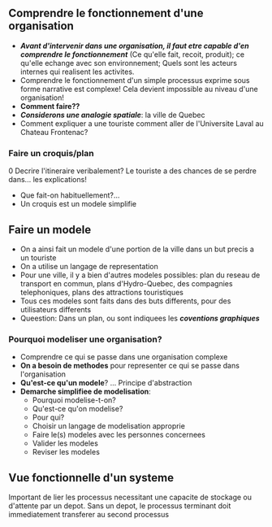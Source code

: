 ## Comprendre le fonctionnement d'une organisation

-   **_Avant d'intervenir dans une organisation, il faut etre capable d'en comprendre le fonctionnement_** (Ce qu'elle fait, recoit, produit); ce qu'elle echange avec son environnement; Quels sont les acteurs internes qui realisent les activites.
-   Comprendre le fonctionnement d'un simple processus exprime sous forme narrative est complexe! Cela devient impossible au niveau d'une organisation!
-   **Comment faire??**
-   **_Considerons une analogie spatiale_**: la ville de Quebec
-   Comment expliquer a une touriste comment aller de l'Universite Laval au Chateau Frontenac?

### Faire un croquis/plan

0 Decrire l'itineraire veribalement? Le touriste a des chances de se perdre dans... les explications!

-   Que fait-on habituellement?...
-   Un croquis est un modele simplifie

## Faire un modele

-   On a ainsi fait un modele d'une portion de la ville dans un but precis a un touriste
-   On a utilise un langage de representation
-   Pour une ville, il y a bien d'autres modeles possibles: plan du reseau de transport en commun, plans d'Hydro-Quebec, des compagnies telephoniques, plans des attractions touristiques
-   Tous ces modeles sont faits dans des buts differents, pour des utilisateurs differents
-   Queestion: Dans un plan, ou sont indiquees les **_coventions graphiques_**

### Pourquoi modeliser une organisation?

-   Comprendre ce qui se passe dans une organisation complexe
-   **On a besoin de methodes** pour representer ce qui se passe dans l'organisation
-   **Qu'est-ce qu'un modele**? ... Principe d'abstraction
-   **Demarche simplifiee de modelisation**:
    -   Pourquoi modelise-t-on?
    -   Qu'est-ce qu'on modelise?
    -   Pour qui?
    -   Choisir un langage de modelisation approprie
    -   Faire le(s) modeles avec les personnes concernees
    -   Valider les modeles
    -   Reviser les modeles

## Vue fonctionnelle d'un systeme

Important de lier les processus necessitant une capacite de stockage ou d'attente par un depot. Sans un depot, le processus terminant doit immediatement transferer au second processus
